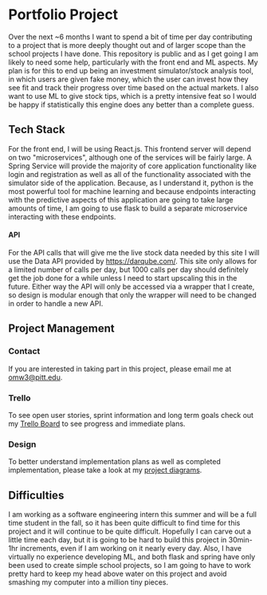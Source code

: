 # Portfolio Project
Over the next ~6 months I want to spend a bit of time per day contributing to a project that is more deeply thought out and of larger scope than the school projects I have done. This repository is public and as I get going I am likely to need some help, particularly with the front end and ML aspects. My plan is for this to end up being an investment simulator/stock analysis tool, in which users are given fake money, which the user can invest how they see fit and track their progress over time based on the actual markets. I also want to use ML to give stock tips, which is a pretty intensive feat so I would be happy if statistically this engine does any better than a complete guess.
## Tech Stack
For the front end, I will be using React.js. This frontend server will depend on two "microservices", although one of the services will be fairly large. A Spring Service will provide the majority of core application functionality like login and registration as well as all of the functionality associated with the simulator side of the application. Because, as I understand it, python is the most powerful tool for machine learning and because endpoints interacting with the predictive aspects of this application are going to take large amounts of time, I am going to use flask to build a separate microservice interacting with these endpoints. 
#### API
For the API calls that will give me the live stock data needed by this site I will use the Data API provided by https://darqube.com/. This site only allows for a limited number of calls per day, but 1000 calls per day should definitely get the job done for a while unless I need to start upscaling this in the future. Either way the API will only be accessed via a wrapper that I create, so design is modular enough that only the wrapper will need to be changed in order to handle a new API.
##  Project Management
### Contact
If you are interested in taking part in this project, please email me at omw3@pitt.edu.
### Trello
To see open user stories, sprint information and long term goals check out my [Trello Board](https://trello.com/b/uBXwmjyn/investmentproject-trello) to see progress and immediate plans.
### Design
To better understand implementation plans as well as completed implementation, please take a look at my [project diagrams](https://github.com/OWurst/PortfolioProject/tree/main/Diagrams#readme).
## Difficulties
I am working as a software engineering intern this summer and will be a full time student in the fall, so it has been quite difficult to find time for this project and it will continue to be quite difficult. Hopefully I can carve out a little time each day, but it is going to be hard to build this project in 30min-1hr increments, even if I am working on it nearly every day. Also, I have virtually no experience developing ML, and both flask and spring have only been used to create simple school projects, so I am going to have to work pretty hard to keep my head above water on this project and avoid smashing my computer into a million tiny pieces.

